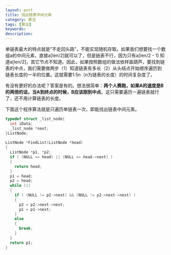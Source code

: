 ```yaml
---
layout: post
title: 找出链表中间元素
category: 算法
tags: [算法]
keywords: 
description: 
---
```


单链表最大的特点就是“不走回头路”，不能实现随机存取。如果我们想要找一个数组a的中间元素，直接a[len/2]就可以了，但是链表不行，因为只有a[len/2 - 1] 知道a[len/2]，其它节点不知道。因此，如果按照数组的做法依样画葫芦，要找到链表的中点，我们需要做两步（1）知道链表有多长（2）从头结点开始顺序遍历到链表长度的一半的位置。这就需要1.5n（n为链表的长度）的时间复杂度了。

有没有更好的办法呢？答案是有的。想法很简单：**两个人赛跑，如果A的速度是B的两倍的话，当A到终点的时候，B应该刚到中点**。这只需要遍历一遍链表就行了，还不用计算链表的长度。

下面这个程序算法就是只遍历单链表一次，即能找出链表中间元素。

```c
typedef struct _list_node{
  int iData;
  _list_node *next;
}ListNode;
 
ListNode *FindList(ListNode *head)
{
  ListNode *p1, *p2;
  if ( (NULL == head) || (NULL == head->next) )
  {
    return head;
  }
  p1 = head;
  p2 = head;
  while (1)
  {
    if ( (NULL != p2->next) && (NULL != p2->next->next) )
    {
      p2 = p2->next->next;
      p1 = p1->next;
	}
	else
    {
      break;
	}
  }
  return p1;
}
```

